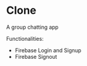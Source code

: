 # Clone 
A group chatting app
<br>
<p>
Functionalities:
<ul>
  <li>Firebase Login and Signup
  <li>Firebase Signout
</ul>
</p>
